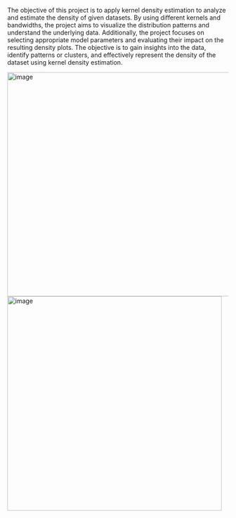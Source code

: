 The objective of this project is to apply kernel density estimation to analyze and estimate the density of given datasets. By using different kernels and bandwidths, the project aims to visualize the distribution patterns and understand the underlying data. Additionally, the project focuses on selecting appropriate model parameters and evaluating their impact on the resulting density plots. The objective is to gain insights into the data, identify patterns or clusters, and effectively represent the density of the dataset using kernel density estimation.

<img width="510" alt="image" src="https://github.com/fafifah/MyProjects/assets/136669312/4c3fb088-e491-4cca-88a7-800ce3e4a930">
<img width="488" alt="image" src="https://github.com/fafifah/MyProjects/assets/136669312/a267cc2f-9318-4a41-8576-1a80c51a25cf">


